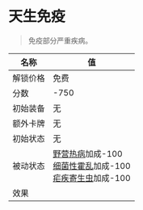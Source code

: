 # 天生免疫  
> 免疫部分严重疾病。  
  
名称  |  值  
----  |  ----  
解锁价格  |  免费  
分数  |  -750  
初始装备  |  无  
额外卡牌  |  无  
初始状态  |  无  
被动状态  |  [野营热病](BacteriaTyphus.md)加成-100<br>[细菌性霍乱](BacteriaCholera.md)加成-100<br>[疟疾寄生虫](ParasiteMalaria.md)加成-100  
效果  |    


<script>document.title="天生免疫 - 卡牌生存百科 Card Survival Wiki";</script>